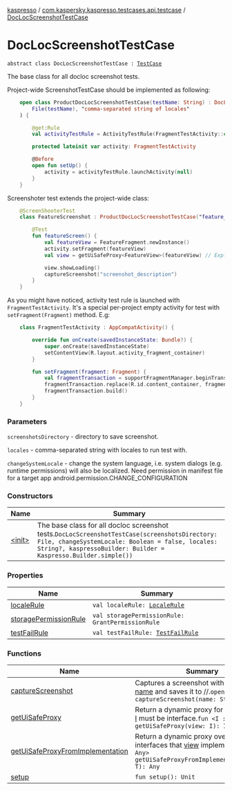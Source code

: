 [kaspresso](../../index.md) / [com.kaspersky.kaspresso.testcases.api.testcase](../index.md) / [DocLocScreenshotTestCase](./index.md)

# DocLocScreenshotTestCase

`abstract class DocLocScreenshotTestCase : `[`TestCase`](../-test-case/index.md)

The base class for all docloc screenshot tests.

Project-wide ScreenshotTestCase should be implemented as following:

``` kotlin
    open class ProductDocLocScreenshotTestCase(testName: String) : DocLocScreenshotTestCase(
        File(testName), "comma-separated string of locales"
    ) {

        @get:Rule
        val activityTestRule = ActivityTestRule(FragmentTestActivity::class.java, true, false)

        protected lateinit var activity: FragmentTestActivity

        @Before
        open fun setUp() {
            activity = activityTestRule.launchActivity(null)
        }
    }
```

Screenshoter test extends the project-wide class:

``` kotlin
    @ScreenShooterTest
    class FeatureScreenshot : ProductDocLocScreenshotTestCase("feature_screenshot") {

        @Test
        fun featureScreen() {
            val featureView = FeatureFragment.newInstance()
            activity.setFragment(featureView)
            val view = getUiSafeProxy<FeatureView>(featureView) // Explicit type is important and must be interface

            view.showLoading()
            captureScreenshot("screenshot_description")
        }
    }
```

As you might have noticed, activity test rule is launched with `FragmentTestActivity`.
It's a special per-project empty activity for test with `setFragment(Fragment)` method.
E.g:

``` kotlin
    class FragmentTestActivity : AppCompatActivity() {

        override fun onCreate(savedInstanceState: Bundle?) {
            super.onCreate(savedInstanceState)
            setContentView(R.layout.activity_fragment_container)
        }

        fun setFragment(fragment: Fragment) {
            val fragmentTransaction = supportFragmentManager.beginTransaction()
            fragmentTransaction.replace(R.id.content_container, fragment, "")
            fragmentTransaction.build()
        }
    }
```

### Parameters

`screenshotsDirectory` - directory to save screenshot.

`locales` - comma-separated string with locales to run test with.

`changeSystemLocale` - change the system language, i.e. system dialogs (e.g. runtime permissions) will also be localized.
    Need permission in manifest file for a target app android.permission.CHANGE_CONFIGURATION

### Constructors

| Name | Summary |
|---|---|
| [&lt;init&gt;](-init-.md) | The base class for all docloc screenshot tests.`DocLocScreenshotTestCase(screenshotsDirectory: File, changeSystemLocale: Boolean = false, locales: String?, kaspressoBuilder: Builder = Kaspresso.Builder.simple())` |

### Properties

| Name | Summary |
|---|---|
| [localeRule](locale-rule.md) | `val localeRule: `[`LocaleRule`](../../com.kaspersky.kaspresso.docloc.rule/-locale-rule/index.md) |
| [storagePermissionRule](storage-permission-rule.md) | `val storagePermissionRule: GrantPermissionRule` |
| [testFailRule](test-fail-rule.md) | `val testFailRule: `[`TestFailRule`](../../com.kaspersky.kaspresso.docloc.rule/-test-fail-rule/index.md) |

### Functions

| Name | Summary |
|---|---|
| [captureScreenshot](capture-screenshot.md) | Captures a screenshot with a given [name](capture-screenshot.md#com.kaspersky.kaspresso.testcases.api.testcase.DocLocScreenshotTestCase$captureScreenshot(kotlin.String)/name) and saves it to //.`open fun captureScreenshot(name: String): Unit` |
| [getUiSafeProxy](get-ui-safe-proxy.md) | Return a dynamic proxy for a given view. [I](get-ui-safe-proxy.md#I) must be interface.`fun <I : Any> getUiSafeProxy(view: I): I` |
| [getUiSafeProxyFromImplementation](get-ui-safe-proxy-from-implementation.md) | Return a dynamic proxy over all interfaces that [view](get-ui-safe-proxy-from-implementation.md#com.kaspersky.kaspresso.testcases.api.testcase.DocLocScreenshotTestCase$getUiSafeProxyFromImplementation(com.kaspersky.kaspresso.testcases.api.testcase.DocLocScreenshotTestCase.getUiSafeProxyFromImplementation.T)/view) implements.`fun <T : Any> getUiSafeProxyFromImplementation(view: T): Any` |
| [setup](setup.md) | `fun setup(): Unit` |
